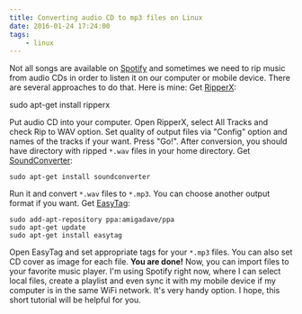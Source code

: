```yaml
---
title: Converting audio CD to mp3 files on Linux
date: 2016-01-24 17:24:00
tags:
	- linux
---
```


Not all songs are available on [Spotify](https://www.spotify.com) and sometimes we need to rip music from audio CDs in order to listen it on our computer or mobile device. There are several approaches to do that. Here is mine: Get [RipperX](http://ripperx.sourceforge.net/screenshots.html):

sudo apt-get install ripperx

Put audio CD into your computer. Open RipperX, select All Tracks and check Rip to WAV option. Set quality of output files via "Config" option and names of the tracks if your want. Press "Go!". After conversion, you should have directory with ripped `*.wav` files in your home directory. Get [SoundConverter](http://soundconverter.org/):


```
sudo apt-get install soundconverter
```

Run it and convert `*.wav` files to `*.mp3`. You can choose another output format if you want. Get [EasyTag](https://wiki.gnome.org/Apps/EasyTAG):

```
sudo add-apt-repository ppa:amigadave/ppa
sudo apt-get update
sudo apt-get install easytag
```

Open EasyTag and set appropriate tags for your `*.mp3` files. You can also set CD cover as image for each file. **You are done!** Now, you can import files to your favorite music player. I'm using Spotify right now, where I can select local files, create a playlist and even sync it with my mobile device if my computer is in the same WiFi network. It's very handy option. I hope, this short tutorial will be helpful for you.